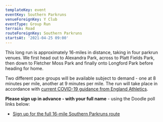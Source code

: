 ```yaml
---
templateKey: event
eventKey: Southern Parkruns
venueForeignKey: Y Club
eventType: Group Run
terrain: Road
routeForeignKey: Southern Parkruns
startsAt: '2021-04-25 09:00'
---
```

This long run is approximately 16-miles in distance, taking in four parkrun venues. We first head out to Alexandra Park,
across to Platt Fields Park, then down to Fletcher Moss Park and finally onto Longford Park before heading for home.

Two different pace groups will be available subject to demand - one at 8 minutes per mile, 
another at 9 minutes per mile. The run will take place in accordance with [current COVID-19
guidance from England Athletics](/about/coronavirus-group-running-guidance/).

**Please sign up in advance - with your full name** - using the
Doodle poll links below:

* [Sign up for the full 16-mile Southern Parkruns route](https://doodle.com/poll/abupmwxq5q5kf9xd)
